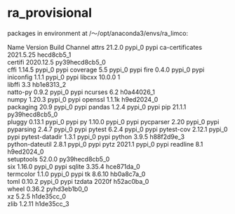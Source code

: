 # ra_provisional

packages in environment at /〜/opt/anaconda3/envs/ra_limco:

Name                    Version                   Build  Channel
attrs                     21.2.0                   pypi_0    pypi
ca-certificates           2021.5.25            hecd8cb5_1  
certifi                   2020.12.5        py39hecd8cb5_0  
cffi                      1.14.5                   pypi_0    pypi
coverage                  5.5                      pypi_0    pypi
fire                      0.4.0                    pypi_0    pypi
iniconfig                 1.1.1                    pypi_0    pypi
libcxx                    10.0.0                        1  
libffi                    3.3                  hb1e8313_2  
natto-py                  0.9.2                    pypi_0    pypi
ncurses                   6.2                  h0a44026_1  
numpy                     1.20.3                   pypi_0    pypi
openssl                   1.1.1k               h9ed2024_0  
packaging                 20.9                     pypi_0    pypi
pandas                    1.2.4                    pypi_0    pypi
pip                       21.1.1           py39hecd8cb5_0  
pluggy                    0.13.1                   pypi_0    pypi
py                        1.10.0                   pypi_0    pypi
pycparser                 2.20                     pypi_0    pypi
pyparsing                 2.4.7                    pypi_0    pypi
pytest                    6.2.4                    pypi_0    pypi
pytest-cov                2.12.1                   pypi_0    pypi
pytest-datadir            1.3.1                    pypi_0    pypi
python                    3.9.5                h88f2d9e_3  
python-dateutil           2.8.1                    pypi_0    pypi
pytz                      2021.1                   pypi_0    pypi
readline                  8.1                  h9ed2024_0  
setuptools                52.0.0           py39hecd8cb5_0  
six                       1.16.0                   pypi_0    pypi
sqlite                    3.35.4               hce871da_0  
termcolor                 1.1.0                    pypi_0    pypi
tk                        8.6.10               hb0a8c7a_0  
toml                      0.10.2                   pypi_0    pypi
tzdata                    2020f                h52ac0ba_0  
wheel                     0.36.2             pyhd3eb1b0_0  
xz                        5.2.5                h1de35cc_0  
zlib                      1.2.11               h1de35cc_3  

